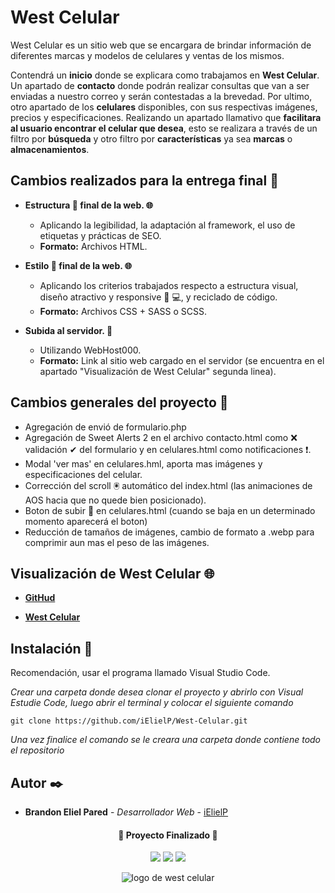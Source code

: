# West Celular 

West Celular es un sitio web que se encargara de brindar información de diferentes marcas y modelos de celulares y ventas de los mismos.

Contendrá un **inicio** donde se explicara como trabajamos en **West Celular**. Un apartado de **contacto** donde podrán realizar consultas que van a ser enviadas a nuestro correo y serán contestadas a la brevedad. Por ultimo, otro apartado de los **celulares** disponibles, con sus respectivas imágenes, precios y especificaciones. Realizando un apartado llamativo que **facilitara al usuario encontrar el celular que desea**, esto se realizara a través de un filtro por **búsqueda** y otro filtro por **características** ya sea **marcas** o **almacenamientos**. 

## Cambios realizados para la entrega final 📃

* **Estructura 🧱 final de la web. 🌐**
  * Aplicando la legibilidad, la adaptación al framework, el uso de etiquetas y prácticas de SEO.
  * **Formato:** Archivos HTML.

* **Estilo 🎨 final de la web. 🌐**
  * Aplicando los criterios trabajados respecto a estructura visual, diseño atractivo y responsive 📱 💻, y reciclado de código.
  * **Formato:** Archivos CSS + SASS o SCSS.

* **Subida al servidor. 🚀**
  * Utilizando WebHost000.
  * **Formato:** Link al sitio web cargado en el servidor (se encuentra en el apartado "Visualización de West Celular" segunda linea).

## Cambios generales del proyecto 📄

* Agregación de envió de formulario.php
* Agregación de Sweet Alerts 2 en el archivo contacto.html como ❌ validación ✔ del formulario y en celulares.html como notificaciones ❗.
* Modal 'ver mas' en celulares.hml, aporta mas imágenes y especificaciones del celular.
* Corrección del scroll 🖲 automático del index.html (las animaciones de AOS hacia que no quede bien posicionado).
* Boton de subir 🔼 en celulares.html (cuando se baja en un determinado momento aparecerá el boton)
* Reducción de tamaños de imágenes, cambio de formato a .webp para comprimir aun mas el peso de las imágenes.

## Visualización de West Celular 🌐 

* **[GitHud](https://ielielp.github.io/West-Celular/)**

* **[West Celular](https://west-celular.000webhostapp.com)**

## Instalación 🔧

Recomendación, usar el programa llamado Visual Studio Code.

_Crear una carpeta donde desea clonar el proyecto y abrirlo con Visual Estudie Code, luego abrir el terminal y colocar el siguiente comando_

```
git clone https://github.com/iElielP/West-Celular.git
```

_Una vez finalice el comando se le creara una carpeta donde contiene todo el repositorio_

## Autor ✒️

* **Brandon Eliel Pared** - *Desarrollador Web* - [iElielP](https://github.com/iElielP)

<h4 align="center">
🏁 Proyecto Finalizado 🏁
</h4>

<p align="center">
  <img src="https://img.shields.io/badge/STATUS-TERMINADO-blue">
  <img src="https://img.shields.io/badge/NODE%20SASS-EN%208.0.0-blue">
  <img src="https://img.shields.io/badge/NODEMON-EN%202.0.20-blue">
</p>

<div align="center">

![logo de west celular](https://user-images.githubusercontent.com/113475857/200966923-f8b8678e-b075-417f-a262-78c96fd499f6.png)
</div>
